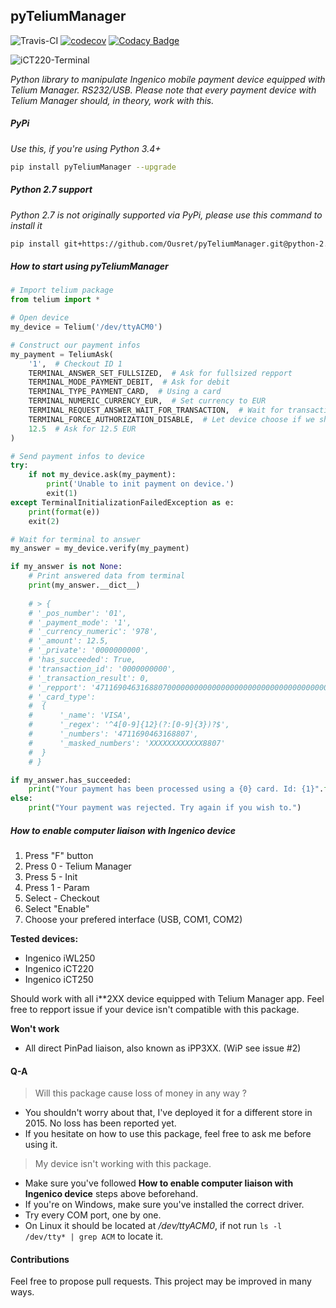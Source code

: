## **pyTeliumManager**
![Travis-CI](https://travis-ci.org/Ousret/pyTeliumManager.svg?branch=master) [![codecov](https://codecov.io/gh/Ousret/pyTeliumManager/branch/master/graph/badge.svg)](https://codecov.io/gh/Ousret/pyTeliumManager) [![Codacy Badge](https://api.codacy.com/project/badge/Grade/ff5c954c3c2348ce8f3a1b7bd76e964c)](https://www.codacy.com/app/Ousret/pyTeliumManager?utm_source=github.com&amp;utm_medium=referral&amp;utm_content=Ousret/pyTeliumManager&amp;utm_campaign=Badge_Grade)

![iCT220-Terminal](http://www.tpe.fr/contents/media/ict220%201%20ls%20%2B%20ipp220.jpg)

_Python library to manipulate Ingenico mobile payment device equipped with Telium Manager. RS232/USB._
_Please note that every payment device with Telium Manager should, in theory, work with this._

##### PyPi

*Use this, if you're using Python 3.4+*

```sh
pip install pyTeliumManager --upgrade
```

##### Python 2.7 support

*Python 2.7 is not originally supported via PyPi, please use this command to install it*

```sh
pip install git+https://github.com/Ousret/pyTeliumManager.git@python-2.7 
```

##### How to start using pyTeliumManager

```python
# Import telium package
from telium import *

# Open device
my_device = Telium('/dev/ttyACM0')

# Construct our payment infos
my_payment = TeliumAsk(
    '1',  # Checkout ID 1
    TERMINAL_ANSWER_SET_FULLSIZED,  # Ask for fullsized repport
    TERMINAL_MODE_PAYMENT_DEBIT,  # Ask for debit
    TERMINAL_TYPE_PAYMENT_CARD,  # Using a card
    TERMINAL_NUMERIC_CURRENCY_EUR,  # Set currency to EUR
    TERMINAL_REQUEST_ANSWER_WAIT_FOR_TRANSACTION,  # Wait for transaction to end before getting final answer
    TERMINAL_FORCE_AUTHORIZATION_DISABLE,  # Let device choose if we should ask for authorization
    12.5  # Ask for 12.5 EUR
)

# Send payment infos to device
try:
    if not my_device.ask(my_payment):
        print('Unable to init payment on device.')
        exit(1)
except TerminalInitializationFailedException as e:
    print(format(e))
    exit(2)

# Wait for terminal to answer
my_answer = my_device.verify(my_payment)

if my_answer is not None:
    # Print answered data from terminal
    print(my_answer.__dict__)
    
    # > {
    # '_pos_number': '01', 
    # '_payment_mode': '1', 
    # '_currency_numeric': '978', 
    # '_amount': 12.5, 
    # '_private': '0000000000', 
    # 'has_succeeded': True, 
    # 'transaction_id': '0000000000', 
    # '_transaction_result': 0, 
    # '_repport': '4711690463168807000000000000000000000000000000000000000', 
    # '_card_type': 
    #  {
    #      '_name': 'VISA', 
    #      '_regex': '^4[0-9]{12}(?:[0-9]{3})?$', 
    #      '_numbers': '4711690463168807', 
    #      '_masked_numbers': 'XXXXXXXXXXXX8807'
    #  }
    # }

if my_answer.has_succeeded:
    print("Your payment has been processed using a {0} card. Id: {1}".format(my_answer.card_type.name, my_answer.card_type.numbers))
else:
    print("Your payment was rejected. Try again if you wish to.")
```

##### **How to enable computer liaison with Ingenico device**

1. Press "F" button
2. Press 0 - Telium Manager
3. Press 5 - Init
4. Press 1 - Param
5. Select  - Checkout
6. Select "Enable"
7. Choose your prefered interface (USB, COM1, COM2)

**Tested devices:**

- Ingenico iWL250
- Ingenico iCT220
- Ingenico iCT250

Should work with all i**2XX device equipped with Telium Manager app.
Feel free to repport issue if your device isn't compatible with this package.

**Won't work**

- All direct PinPad liaison, also known as iPP3XX. (WiP see issue #2)

#### Q-A

> Will this package cause loss of money in any way ?
- You shouldn't worry about that, I've deployed it for a different store in 2015. No loss has been reported yet.
- If you hesitate on how to use this package, feel free to ask me before using it.

> My device isn't working with this package.
- Make sure you've followed **How to enable computer liaison with Ingenico device** steps above beforehand.
- If you're on Windows, make sure you've installed the correct driver.
- Try every COM port, one by one.
- On Linux it should be located at */dev/ttyACM0*, if not run ```ls -l /dev/tty* | grep ACM``` to locate it.

#### Contributions

Feel free to propose pull requests. This project may be improved in many ways.
